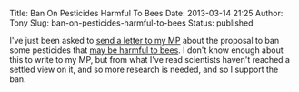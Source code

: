 Title: Ban On Pesticides Harmful To Bees
Date: 2013-03-14 21:25
Author: Tony
Slug: ban-on-pesticides-harmful-to-bees
Status: published

I've just been asked to [send a letter to my MP](https://secure.38degrees.org.uk/page/share/bees-urgent-vote) about the proposal to ban some pesticides that [may be harmful to bees](http://www.guardian.co.uk/environment/2013/mar/13/owen-paterson-ban-pesticides-bees). I don't know enough about this to write to my MP, but from what I've read scientists haven't reached a settled view on it, and so more research is needed, and so I support the ban.
